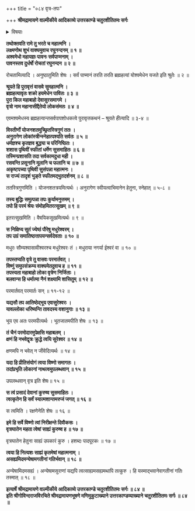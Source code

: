 +++
title = "०८४ वृत्र-तपः"

+++
**श्रीमद्रामायणे वाल्मीकीये आदिकाव्ये उत्तरकाण्डे चतुरशीतितमः सर्गः**


<details><summary>विषयाः</summary>

लक्ष्मणेन रामं प्रत्य् अश्व-मेधस्य सर्वार्थ-साधकत्वोक्त्या  
तत्र रुच्य्-उत्पादनाय वृत्र-वधाख्यान-प्रस्तावः ॥ १ ॥  
चिरं धर्मेण राज्यं कृतवता वृत्रेण  
राज्ये पुत्राभिषेचन-पूर्वकं वने तपश्-चरणम् ॥ २ ॥  
तत्-तपश्-चरण-संत्रस्तेनेन्द्रेण  
श्री-विष्णुम् एत्य  
वृत्र-वध-प्रार्थना ॥ ३ ॥
</details>


**तथोक्तवति रामे तु भरते च महात्मनि ।  
लक्ष्मणोथ शुभं वाक्यमुवाच रघुनन्दनम् ॥ १ ॥  
अश्वमेधो महायज्ञः पावनः सर्वपाप्मनाम् ।  
पावनस्तव दुर्धर्षो रोचतां रघुनन्दन ॥ २ ॥**

रोचतामित्यादि । अनुष्ठातुमिति शेषः । सर्वं पाप्मानं तरति तरति ब्रह्महत्यां योश्वमेधेन यजते इति श्रुतेः ॥ २ ॥

**श्रूयते हि पुरावृत्तं वासवे सुमहात्मनि ।  
ब्रह्महत्यावृतः शक्रो हयमेधेन पावितः ॥ ३ ॥  
पुरा किल महाबाहो देवासुरसमागमे ।  
वृत्रो नाम महानासीद्दैतेयो लोकसंमतः ॥ ४ ॥**

एवमश्वमेधस्य ब्रह्महत्यान्तसर्वपापशोधकत्वे पुरावृत्तकथनं – श्रूयते हीत्यादि ॥ ३-४ ॥

**विस्तीर्णो योजनशतमुच्छ्रितस्त्रिगुणं ततः ।  
अनुरागेण लोकांस्त्रीन्स्नेहात्पश्यति सर्वतः ॥ ५ ॥  
धर्मज्ञश्च कृतज्ञव बुद्ध्या च परिनिष्ठितः ।  
शशास पृथिवीं स्फीतां धर्मेण सुसमाहितः ॥ ६ ॥  
तस्मिन्प्रशासति तदा सर्वकामदुधा मही ।  
रसवन्ति प्रसूनानि मूलानि च फलानि च ॥ ७ ॥  
अकृष्टपच्या पृथिवी सुसंपन्ना महात्मनः ।  
स राज्यं तादृशं भुङ्ते स्फीतमद्भुतदर्शनम् ॥ ८ ॥**

ततस्त्रिगुणमिति । योजनशतत्रयमित्यर्थः । अनुरागेण स्वीयत्वाभिमानेन हेतुना, स्नेहात् ॥ ५-८ ॥

**तस्य बुद्धिः समुत्पन्ना तपः कुर्यामनुत्तमम् ।  
तपो हि परमं श्रेयः संमोहमितरत्सुखम् ॥ ९ ॥**

इतरत्सुखमिति । वैषयिकसुखमित्यर्थः ॥ ९ ॥

**स निक्षिप्य सुतं ज्येष्ठं पौरेषु मधुरेश्वरम् ।  
तप उग्रं समातिष्ठत्तापयन्सर्वदेवताः ॥ १० ॥**

मधुरः सौम्यश्वासावीश्वरश्च मधुरेश्वरः तं । मधुराया नगर्या ईश्वरं वा ॥ १० ॥

**तपस्तप्यति वृत्रे तु वासवः परमार्तवत् ।  
विष्णुं समुपसंक्रम्य वाक्यमेतदुवाच ह ॥ ११ ॥  
तपस्यता महाबाहो लोका वृत्रेण निर्जिताः ।  
बलवान्स हि धर्मात्मा नैनं शक्ष्यामि शासितुम् ॥ १२ ॥**

परमार्तवत् परमार्तः सन् ॥ ११-१२ ॥

**यद्यसौ तप आतिष्ठेद्भूय एवासुरेश्वरः ।  
यावल्लोका धरिष्यन्ति तावदस्य वशानुगाः ॥ १३ ॥**

भूय एव अतः परमपीत्यर्थः । भूतजातमपीति शेषः ॥ १३ ॥

**तं चैनं परमोदारमुपेक्षसि महाबलम् ।  
क्षणं हि नभवेद्वृत्रः क्रुद्धे त्वयि सुरेश्वर ॥ १४ ॥**

क्षणमपि न भवेत् न जीवेदित्यर्थः ॥ १४ ॥

**यदा हि प्रीतिसंयोगं त्वया विष्णो समागतः ।  
तदांप्रभृति लोकानां नाथत्वमुपलब्धवान् ॥ १५ ॥**

उपलब्धवान् वृत्र इति शेषः॥ १५ ॥

**स त्वं प्रसादं देवानां कुरुष्व सुसमाहितः ।  
त्वत्कृतेन हि सर्वं स्यात्मशान्तमरुजं जगत् ॥ १६ ॥**

स त्वमिति । रक्षणेनेति शेषः ॥ १६ ॥

**इमे हि सर्वे विष्णो त्वां निरीक्षन्ते दिवौकसः ।  
वृत्रघातेन महता त्वेषां साह्यं कुरुष्व ह ॥ १७ ॥**

वृत्रघातेन हेतुना साह्यं उपकारं कुरु । हशब्दः पादपूरकः ॥ १७ ॥

**त्वया हि नित्यशः साह्यं कृतमेषां महात्मनाम् ।  
असह्यमिदमन्येषामगतीनां गतिर्भवान् ॥ १८ ॥**

अन्येषामिदमसह्यं । अन्येषामसुराणां यद्यपि त्वत्साह्यमसह्यमथापि तत्कुरु । हि यस्माद्भवानेवागतीनां गतिः तस्मात् ॥ १८ ॥

**इत्यार्षे श्रीमद्रामायणे वाल्मीकीये आदिकाव्ये उत्तरकाण्डे चतुरशीतितमः सर्गः ॥ ८४ ॥  
इति श्रीगोविन्दराजविरचिते श्रीमद्रामायणभूषणे मणिमुकुटाख्याने उत्तरकाण्डव्याख्याने चतुरशीतितमः सर्गः ॥ ८४ ॥**
